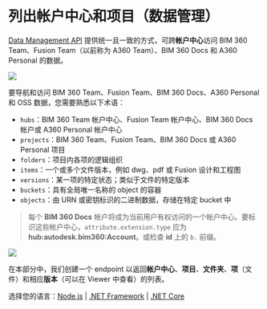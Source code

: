 # 列出帐户中心和项目（数据管理）

[Data Management API](https://forge.autodesk.com/en/docs/data/v2/overview/) 提供统一且一致的方式，可跨**帐户中心**访问 BIM 360 Team、Fusion Team（以前称为 A360 Team）、BIM 360 Docs 和 A360 Personal 的数据。

![](_media/datamanagement/entities_and_domains.png)

要导航和访问 BIM 360 Team、Fusion Team、BIM 360 Docs、A360 Personal 和 OSS 数据，您需要熟悉以下术语：

- `hubs`：BIM 360 Team 帐户中心、Fusion Team 帐户中心、BIM 360 Docs 帐户或 A360 Personal 帐户中心
- `projects`：BIM 360 Team、Fusion Team、BIM 360 Docs 或 A360 Personal 项目
- `folders`：项目内各项的逻辑组织
- `items`：一个或多个文件版本，例如 dwg、pdf 或 Fusion 设计和工程图
- `versions`：某一项的特定状态；类似于文件的特定版本
- `buckets`：具有全局唯一名称的 object 的容器
- `objects`：由 URN 或密钥标识的二进制数据，存储在特定 bucket 中

> 每个 **BIM 360 Docs** 帐户将成为当前用户有权访问的一个帐户中心。要标识这些帐户中心，`attribute.extension.type` 应为 **hub:autodesk.bim360:Account**。或检查 **id** 上的 `b.` 前缀。 

![](_media/datamanagement/hub_extension_types.png)

在本部分中，我们创建一个 endpoint 以返回**帐户中心**、**项目**、**文件夹**、**项**（文件）和相应**版本**（可以在 Viewer 中查看）的列表。
 
选择您的语言：[Node.js](/zh-CN/datamanagement/hubs/nodejs) | [.NET Framework](/zh-CN/datamanagement/hubs/net) | [.NET Core](/zh-CN/datamanagement/hubs/netcore)
